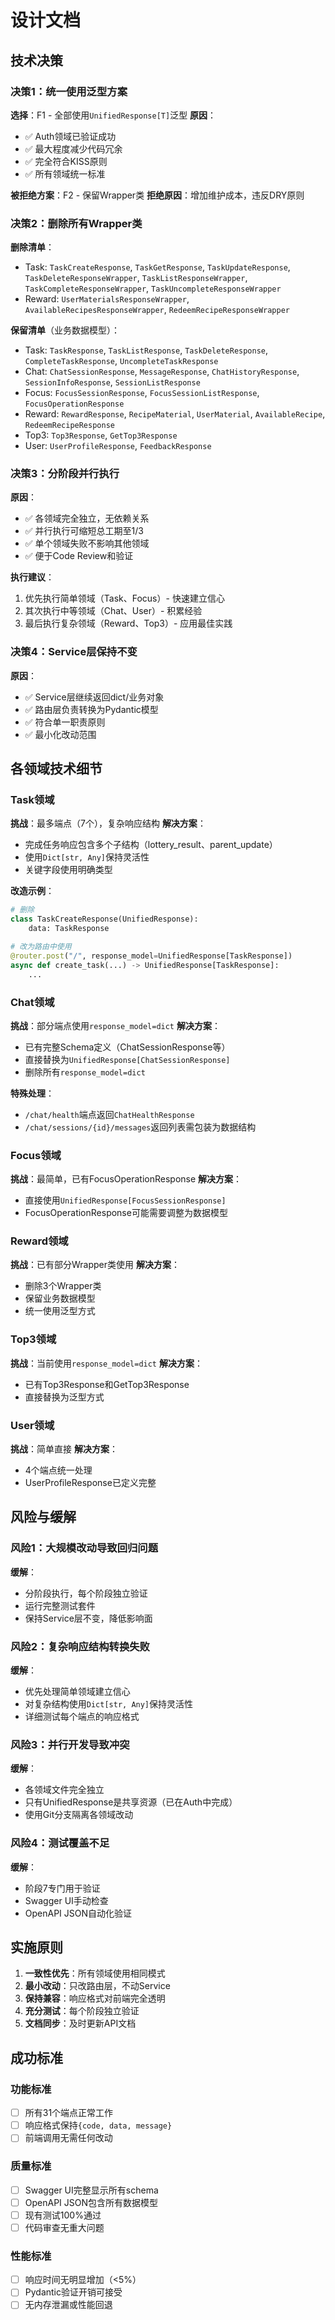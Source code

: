 # 设计文档

## 技术决策

### 决策1：统一使用泛型方案
**选择**：F1 - 全部使用`UnifiedResponse[T]`泛型
**原因**：
- ✅ Auth领域已验证成功
- ✅ 最大程度减少代码冗余
- ✅ 完全符合KISS原则
- ✅ 所有领域统一标准

**被拒绝方案**：F2 - 保留Wrapper类
**拒绝原因**：增加维护成本，违反DRY原则

### 决策2：删除所有Wrapper类
**删除清单**：
- Task: `TaskCreateResponse`, `TaskGetResponse`, `TaskUpdateResponse`, `TaskDeleteResponseWrapper`, `TaskListResponseWrapper`, `TaskCompleteResponseWrapper`, `TaskUncompleteResponseWrapper`
- Reward: `UserMaterialsResponseWrapper`, `AvailableRecipesResponseWrapper`, `RedeemRecipeResponseWrapper`

**保留清单**（业务数据模型）：
- Task: `TaskResponse`, `TaskListResponse`, `TaskDeleteResponse`, `CompleteTaskResponse`, `UncompleteTaskResponse`
- Chat: `ChatSessionResponse`, `MessageResponse`, `ChatHistoryResponse`, `SessionInfoResponse`, `SessionListResponse`
- Focus: `FocusSessionResponse`, `FocusSessionListResponse`, `FocusOperationResponse`
- Reward: `RewardResponse`, `RecipeMaterial`, `UserMaterial`, `AvailableRecipe`, `RedeemRecipeResponse`
- Top3: `Top3Response`, `GetTop3Response`
- User: `UserProfileResponse`, `FeedbackResponse`

### 决策3：分阶段并行执行
**原因**：
- ✅ 各领域完全独立，无依赖关系
- ✅ 并行执行可缩短总工期至1/3
- ✅ 单个领域失败不影响其他领域
- ✅ 便于Code Review和验证

**执行建议**：
1. 优先执行简单领域（Task、Focus）- 快速建立信心
2. 其次执行中等领域（Chat、User）- 积累经验
3. 最后执行复杂领域（Reward、Top3）- 应用最佳实践

### 决策4：Service层保持不变
**原因**：
- ✅ Service层继续返回dict/业务对象
- ✅ 路由层负责转换为Pydantic模型
- ✅ 符合单一职责原则
- ✅ 最小化改动范围

## 各领域技术细节

### Task领域
**挑战**：最多端点（7个），复杂响应结构
**解决方案**：
- 完成任务响应包含多个子结构（lottery_result、parent_update）
- 使用`Dict[str, Any]`保持灵活性
- 关键字段使用明确类型

**改造示例**：
```python
# 删除
class TaskCreateResponse(UnifiedResponse):
    data: TaskResponse

# 改为路由中使用
@router.post("/", response_model=UnifiedResponse[TaskResponse])
async def create_task(...) -> UnifiedResponse[TaskResponse]:
    ...
```

### Chat领域
**挑战**：部分端点使用`response_model=dict`
**解决方案**：
- 已有完整Schema定义（ChatSessionResponse等）
- 直接替换为`UnifiedResponse[ChatSessionResponse]`
- 删除所有`response_model=dict`

**特殊处理**：
- `/chat/health`端点返回`ChatHealthResponse`
- `/chat/sessions/{id}/messages`返回列表需包装为数据结构

### Focus领域
**挑战**：最简单，已有FocusOperationResponse
**解决方案**：
- 直接使用`UnifiedResponse[FocusSessionResponse]`
- FocusOperationResponse可能需要调整为数据模型

### Reward领域
**挑战**：已有部分Wrapper类使用
**解决方案**：
- 删除3个Wrapper类
- 保留业务数据模型
- 统一使用泛型方式

### Top3领域
**挑战**：当前使用`response_model=dict`
**解决方案**：
- 已有Top3Response和GetTop3Response
- 直接替换为泛型方式

### User领域
**挑战**：简单直接
**解决方案**：
- 4个端点统一处理
- UserProfileResponse已定义完整

## 风险与缓解

### 风险1：大规模改动导致回归问题
**缓解**：
- 分阶段执行，每个阶段独立验证
- 运行完整测试套件
- 保持Service层不变，降低影响面

### 风险2：复杂响应结构转换失败
**缓解**：
- 优先处理简单领域建立信心
- 对复杂结构使用`Dict[str, Any]`保持灵活性
- 详细测试每个端点的响应格式

### 风险3：并行开发导致冲突
**缓解**：
- 各领域文件完全独立
- 只有UnifiedResponse是共享资源（已在Auth中完成）
- 使用Git分支隔离各领域改动

### 风险4：测试覆盖不足
**缓解**：
- 阶段7专门用于验证
- Swagger UI手动检查
- OpenAPI JSON自动化验证

## 实施原则

1. **一致性优先**：所有领域使用相同模式
2. **最小改动**：只改路由层，不动Service
3. **保持兼容**：响应格式对前端完全透明
4. **充分测试**：每个阶段独立验证
5. **文档同步**：及时更新API文档

## 成功标准

### 功能标准
- [ ] 所有31个端点正常工作
- [ ] 响应格式保持`{code, data, message}`
- [ ] 前端调用无需任何改动

### 质量标准
- [ ] Swagger UI完整显示所有schema
- [ ] OpenAPI JSON包含所有数据模型
- [ ] 现有测试100%通过
- [ ] 代码审查无重大问题

### 性能标准
- [ ] 响应时间无明显增加（<5%）
- [ ] Pydantic验证开销可接受
- [ ] 无内存泄漏或性能回退
